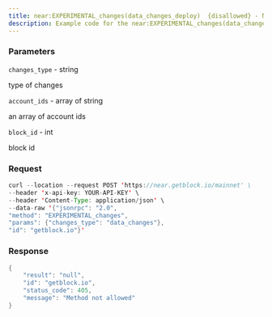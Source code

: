 ```yaml
---
title: near:EXPERIMENTAL_changes(data_changes_deploy)  {disallowed} - NEAR Protocol
description: Example code for the near:EXPERIMENTAL_changes(data_changes_deploy)  {disallowed} json-rpc method. Сomplete guide on how to use near:EXPERIMENTAL_changes(data_changes_deploy)  {disallowed} json-rpc in GetBlock.io Web3 documentation.
---
```


### Parameters


`changes_type` - string

type of changes

`account_ids` - array of string

an array of account ids

`block_id` - int

block id

### Request

``` java
curl --location --request POST 'https://near.getblock.io/mainnet' \ 
--header 'x-api-key: YOUR-API-KEY' \ 
--header 'Content-Type: application/json' \ 
--data-raw '{"jsonrpc": "2.0",
"method": "EXPERIMENTAL_changes",
"params": {"changes_type": "data_changes"},
"id": "getblock.io"}'
```

###  Response

``` java
{
    "result": "null",
    "id": "getblock.io",
    "status_code": 405,
    "message": "Method not allowed"
}
```

